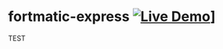 fortmatic-express [![Live Demo](http://usekite.com/live-demo.png)](http://usekite.com/deploy/17958681)]
=================
TEST
